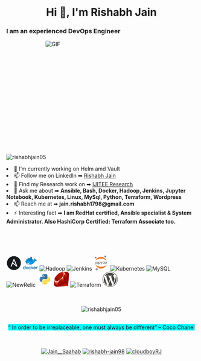 <h1 align="center">Hi 🤟, I'm Rishabh Jain</h1>
<h3 align="left">I am an experienced DevOps Engineer</h3>
<img align="right" alt="GIF" src="https://media2.giphy.com/media/IpeYSEZshTefe/giphy.gif" width="400px" height="300px"/>
<p align="left"> <img src="https://komarev.com/ghpvc/?username=rishabhjain05" alt="rishabhjain05" /> </p>

<li align="left"> 🔭 I’m currently working on Helm amd Vault</a></li>

<li align="left"> 📫 Follow me on LinkedIn ➡︎ <a href="https://www.linkedin.com/in/rishabh-jain98/">Rishabh Jain</a></li>

<li align="left"> 🔬 Find my Research work on ➡︎ <a href="https://www.ijitee.org/wp-content/uploads/papers/v9i1/A3969119119.pdf">IJITEE Research</a></li>

<li align="left"> 💬 Ask me about ➡︎ <b>Ansible, Bash, Docker, Hadoop, Jenkins, Jupyter Notebook, Kubernetes, Linux, MySql, Python, Terraform, Wordpress </b></li>

<li align="left"> 📫 Reach me at ➡︎ <b>jain.rishabh1798@gmail.com</b></li>

<li align="left"> ⚡ Interesting fact ➡︎ <b>I am RedHat certified, Ansible specialist & System Administrator. Also HashiCorp Certified: Terraform Associate too.</b></li><br/><br/>

<p align="left">
<br/><br/>
<img src="https://raw.githubusercontent.com/github/explore/80688e429a7d4ef2fca1e82350fe8e3517d3494d/topics/ansible/ansible.png" alt="Ansible" width="40" height="40"/> 
<img src="https://raw.githubusercontent.com/github/explore/80688e429a7d4ef2fca1e82350fe8e3517d3494d/topics/docker/docker.png" alt="Docker" width="40" height="40"/> 
<img src="https://sci2s.ugr.es/sites/default/files/files/TematicWebSites/BigData/hadoop-history.png" alt="Hadoop" width="40" height="40"/>
<img src="https://upload.wikimedia.org/wikipedia/commons/thumb/e/e9/Jenkins_logo.svg/1200px-Jenkins_logo.svg.png" alt="Jenkins" width="40" height="40"/> 
<img src="https://raw.githubusercontent.com/github/explore/80688e429a7d4ef2fca1e82350fe8e3517d3494d/topics/jupyter-notebook/jupyter-notebook.png " alt="jupyter-notebook" width="40" height="40"/>
<img src="https://kubernetes.io/images/favicon.png" alt="Kubernetes" width="40" height="40"/>
<img src="https://www.freepnglogos.com/uploads/logo-mysql-png/logo-mysql-mysql-logo-png-images-are-download-crazypng-21.png" alt="MySQL" width="40" height="40"/>
<img src="https://avatars.slack-edge.com/2022-06-02/3611814361970_f6a28959c2e7258660ea_512.png" alt="NewRelic" width="40" height="40"/>
<img src="https://raw.githubusercontent.com/github/explore/80688e429a7d4ef2fca1e82350fe8e3517d3494d/topics/python/python.png" alt="Python" width="40" height="40"/>
<img src="https://raw.githubusercontent.com/github/explore/80688e429a7d4ef2fca1e82350fe8e3517d3494d/topics/ruby/ruby.png" alt="Ruby" width="40" height="40"/>
<img src="https://icons-for-free.com/iconfiles/png/512/Terraform-1329545833434920628.png" alt="Terraform" width="40" height="40"/>
<img src="https://raw.githubusercontent.com/github/explore/80688e429a7d4ef2fca1e82350fe8e3517d3494d/topics/wordpress/wordpress.png" alt="Wordpress" width="40" height="40"/>
</p>

<p align="center">
<br/><br/>
<img src="https://github-readme-stats-sigma-five.vercel.app/api?username=rishabhjain05&theme=blue-green&show_icons=true" alt="rishabhjain05" />
</p>

<p align="center">
<br/>
<span style="background-color: #00FFFF">“ In order to be irreplaceable, one must always be different” – Coco Chanel</span>
</p>

<br/>
<p align="center">
<a href="https://twitter.com/Jain__Saahab" target="blank"><img align="center" src="https://cdn.jsdelivr.net/npm/simple-icons@3.0.1/icons/twitter.svg" alt="Jain__Saahab" height="20" width="20" /></a>
<a href="https://www.linkedin.com/in/rishabh-jain98/" target="blank"><img align="center" src="https://cdn.jsdelivr.net/npm/simple-icons@3.0.1/icons/linkedin.svg" alt="rishabh-jain98" height="20" width="20" /></a>
<a href="https://www.facebook.com/cloudboyRJ/" target="blank"><img align="center" src="https://cdn.jsdelivr.net/npm/simple-icons@3.0.1/icons/facebook.svg" alt="cloudboyRJ" height="20" width="20" /></a>
</p>
